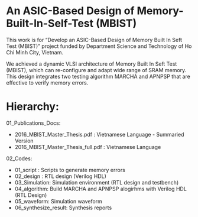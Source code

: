 # An ASIC-Based Design of Memory-Built-In-Self-Test (MBIST)

This work is for “Develop an ASIC-Based Design of Memory Built In Seft Test (MBIST)” project funded by Department Science and Technology of Ho Chi Minh City, Vietnam.

We achieved a dynamic VLSI architecture of Memory Built In Seft Test (MBIST), which can re-configure and adapt wide range of SRAM memory. This design integrates two testing algorithm MARCHA and APNPSP that are effective to verify memory errors. 

   
# Hierarchy:

01_Publications_Docs:
+ 2016_MBIST_Master_Thesis.pdf : Vietnamese Language - Summaried Version
+ 2016_MBIST_Master_Thesis_full.pdf : Vietnamese Language

02_Codes:
+ 01_script	: Scripts to generate memory errors
+ 02_design	: RTL design (Verilog HDL)
+ 03_Simulation:  Simulation environment (RTL design and testbench)	
+ 04_algorithm: Build MARCHA and APNPSP alogirhms with Verilog HDL (RTL Design)
+ 05_waveform: Simulation waveform
+ 06_synthesize_result: Synthesis reports	

